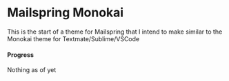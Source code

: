 # Mailspring Monokai

This is the start of a theme for Mailspring that I intend to make similar to the Monokai theme for Textmate/Sublime/VSCode

#### Progress

Nothing as of yet

